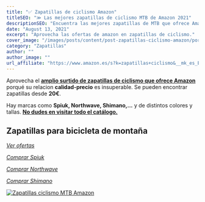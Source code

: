 ```yaml
---
title: "✅ Zapatillas de ciclismo Amazon"
titleSEO: "≫ Las mejores zapatillas de ciclismo MTB de Amazon 2021"
descriptionSEO: "Encuentra las mejores zapatillas de MTB que ofrece Amazon. ¡Entra y cómpralas al mejor precio ✔!"
date: "August 13, 2021"
excerpt: "Aprovecha las ofertas de amazon en zapatillas de ciclismo."
cover_image: "/images/posts/content/post-zapatillas-ciclismo-amazon/portada-zapatillas-amazon.jpg"
category: "Zapatillas"
author: ""
author_image: ""
url_affiliate: "https://www.amazon.es/s?k=zapatillas+ciclismo&__mk_es_ES=%C3%85M%C3%85%C5%BD%C3%95%C3%91&linkCode=ll2&tag=devser-21&linkId=ef4371fac4c038cb4c3af37965951ce4&language=es_ES&ref_=as_li_ss_tl"
---
```


Aprovecha el [**amplio surtido de zapatillas de ciclismo que ofrece Amazon**](https://www.amazon.es/s?k=zapatillas+ciclismo&__mk_es_ES=%C3%85M%C3%85%C5%BD%C3%95%C3%91&linkCode=ll2&tag=devser-21&linkId=ef4371fac4c038cb4c3af37965951ce4&language=es_ES&ref_=as_li_ss_tl) porqué su relacion **calidad-precio** es insuperable. Se pueden encontrar zapatillas desde **20€**. 

Hay marcas como **Spiuk, Northwave, Shimano,...** y de distintos colores y tallas. [**No dudes en visitar todo el catálogo.**](https://www.amazon.es/s?k=zapatillas+ciclismo&__mk_es_ES=%C3%85M%C3%85%C5%BD%C3%95%C3%91&linkCode=ll2&tag=devser-21&linkId=ef4371fac4c038cb4c3af37965951ce4&language=es_ES&ref_=as_li_ss_tl)

## Zapatillas para bicicleta de montaña

*[Ver ofertas](https://www.amazon.es/s?k=zapatillas+ciclismo&__mk_es_ES=%C3%85M%C3%85%C5%BD%C3%95%C3%91&linkCode=ll2&tag=devser-21&linkId=ef4371fac4c038cb4c3af37965951ce4&language=es_ES&ref_=as_li_ss_tl)*

*[Comprar Spiuk](https://www.amazon.es/s?k=spiuk+zapatillas&__mk_es_ES=%C3%85M%C3%85%C5%BD%C3%95%C3%91&crid=176JJ0Y9NODHO&sprefix=spiuk+za%2Caps%2C196&linkCode=ll2&tag=devser-21&linkId=cf6b20e5f0983e59f84a19cdcf5aa539&language=es_ES&ref_=as_li_ss_tl)*

*[Comprar Northwave](https://www.amazon.es/s?k=northwave+zapatillas&__mk_es_ES=%C3%85M%C3%85%C5%BD%C3%95%C3%91&linkCode=ll2&tag=devser-21&linkId=c8bd2925a669aae484d9b0d1b7aeefce&language=es_ES&ref_=as_li_ss_tl)*

*[Comprar Shimano](https://www.amazon.es/s?k=shimano+zapatillas&__mk_es_ES=%C3%85M%C3%85%C5%BD%C3%95%C3%91&linkCode=ll2&tag=devser-21&linkId=2d49c90ca11e5d5298d6753e373afaf6&language=es_ES&ref_=as_li_ss_tl)*

[![Zapatillas ciclismo MTB Amazon](/images/posts/content/post-zapatillas-ciclismo-amazon/zapatillas-amazon.jpg)](https://www.amazon.es/s?k=zapatillas+ciclismo&__mk_es_ES=%C3%85M%C3%85%C5%BD%C3%95%C3%91&linkCode=ll2&tag=devser-21&linkId=ef4371fac4c038cb4c3af37965951ce4&language=es_ES&ref_=as_li_ss_tl "Zapatillas ciclismo MTB Amazon")




